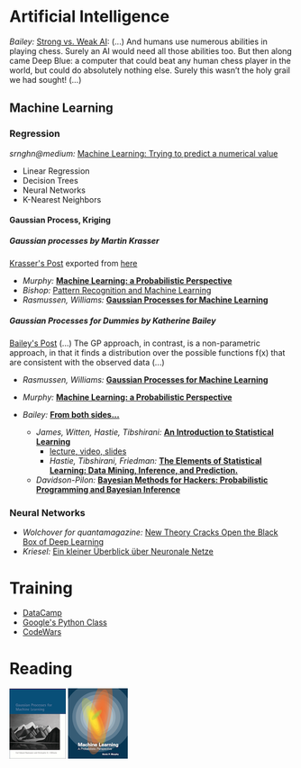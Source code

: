 # Artificial Intelligence
*Bailey:* [Strong vs. Weak AI](https://katbailey.github.io/post/reframing-the-ai-effect/): (...) And humans use numerous abilities in playing chess. Surely an AI would need all those abilities too. But then along came Deep Blue: a computer that could beat any human chess player in the world, but could do absolutely nothing else. Surely this wasn’t the holy grail we had sought! (...)

## Machine Learning

### Regression
*srnghn@medium:* [Machine Learning: Trying to predict a numerical value](https://medium.com/@srnghn/machine-learning-trying-to-predict-a-numerical-value-8aafb9ad4d36)
- Linear Regression
- Decision Trees
- Neural Networks
- K-Nearest Neighbors

#### Gaussian Process, Kriging
##### Gaussian processes by Martin Krasser
[Krasser's Post](http://krasserm.github.io/2018/03/19/gaussian-processes/) exported from [here](http://nbviewer.jupyter.org/github/krasserm/bayesian-machine-learning/blob/master/gaussian_processes.ipynb?flush_cache=true)
- *Murphy:* [__Machine Learning: a Probabilistic Perspective__](https://www.cs.ubc.ca/~murphyk/MLbook/index.html)
- *Bishop:* [Pattern Recognition and Machine Learning](https://www.microsoft.com/en-us/research/people/cmbishop/#!prml-book)
- *Rasmussen, Williams:* [__Gaussian Processes for Machine Learning__](http://www.gaussianprocess.org/gpml/)

##### Gaussian Processes for Dummies by Katherine Bailey
[Bailey's Post](https://katbailey.github.io/post/gaussian-processes-for-dummies/)
(...) The GP approach, in contrast, is a non-parametric approach, in that it finds a distribution over the possible functions 
f(x) that are consistent with the observed data (...)

  - *Rasmussen, Williams:* [__Gaussian Processes for Machine Learning__](http://www.gaussianprocess.org/gpml/)
  - *Murphy:* [__Machine Learning: a Probabilistic Perspective__](https://www.cs.ubc.ca/~murphyk/MLbook/index.html)
  - *Bailey:* [__From both sides...__](http://katbailey.github.io/post/from-both-sides-now-the-math-of-linear-regression/)
    
    - *James, Witten, Hastie, Tibshirani:* [__An Introduction to Statistical Learning__](http://www-bcf.usc.edu/~gareth/ISL/index.html)
      - [lecture, video, slides](https://www.r-bloggers.com/in-depth-introduction-to-machine-learning-in-15-hours-of-expert-videos/)
      - *Hastie, Tibshirani, Friedman:* [__The Elements of Statistical Learning: Data Mining, Inference, and Prediction.__](https://web.stanford.edu/~hastie/ElemStatLearn//download.html)
    - *Davidson-Pilon:* [__Bayesian Methods for Hackers: Probabilistic Programming and Bayesian Inference__](https://github.com/CamDavidsonPilon/Probabilistic-Programming-and-Bayesian-Methods-for-Hackers)

### Neural Networks
- *Wolchover for quantamagazine:* [New Theory Cracks Open the Black Box of Deep Learning](https://www.quantamagazine.org/new-theory-cracks-open-the-black-box-of-deep-learning-20170921/)
- *Kriesel:* [Ein kleiner Überblick über Neuronale Netze](http://www.dkriesel.com/science/neural_networks)
# Training
- [DataCamp](https://www.datacamp.com/courses/intro-to-python-for-data-science)
- [Google's Python Class](https://developers.google.com/edu/python/)
- [CodeWars](https://www.codewars.com/)

# Reading
![Gaussian Processes for Machine Learning](data/gpml_s2.png)
![Machine Learning: a Probabilistic Perspective](data/mlpp_s2.png)
